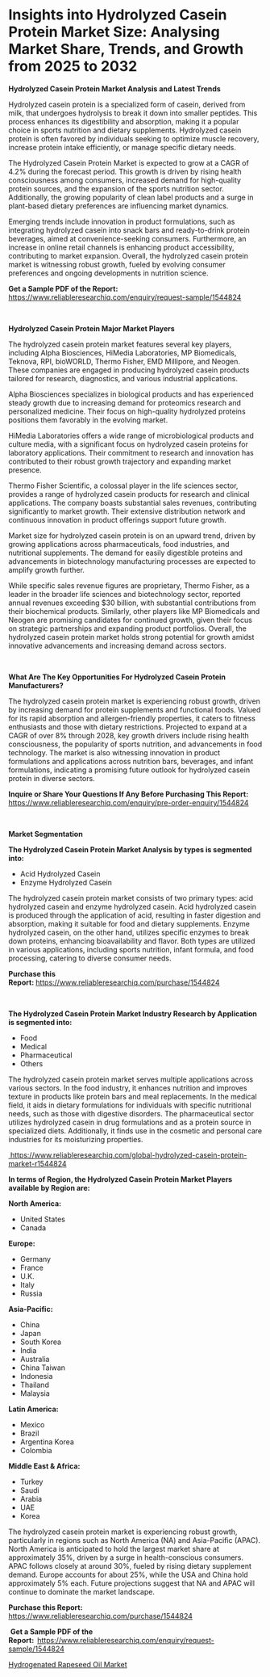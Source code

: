 <p><h1>Insights into Hydrolyzed Casein Protein Market Size: Analysing Market Share, Trends, and Growth from 2025 to 2032</h1></p><p><strong>Hydrolyzed Casein Protein Market Analysis and Latest Trends</strong></p>
<p><p>Hydrolyzed casein protein is a specialized form of casein, derived from milk, that undergoes hydrolysis to break it down into smaller peptides. This process enhances its digestibility and absorption, making it a popular choice in sports nutrition and dietary supplements. Hydrolyzed casein protein is often favored by individuals seeking to optimize muscle recovery, increase protein intake efficiently, or manage specific dietary needs.</p><p>The Hydrolyzed Casein Protein Market is expected to grow at a CAGR of 4.2% during the forecast period. This growth is driven by rising health consciousness among consumers, increased demand for high-quality protein sources, and the expansion of the sports nutrition sector. Additionally, the growing popularity of clean label products and a surge in plant-based dietary preferences are influencing market dynamics. </p><p>Emerging trends include innovation in product formulations, such as integrating hydrolyzed casein into snack bars and ready-to-drink protein beverages, aimed at convenience-seeking consumers. Furthermore, an increase in online retail channels is enhancing product accessibility, contributing to market expansion. Overall, the hydrolyzed casein protein market is witnessing robust growth, fueled by evolving consumer preferences and ongoing developments in nutrition science.</p></p>
<p><strong>Get a Sample PDF of the Report:&nbsp;</strong> <a href="https://www.reliableresearchiq.com/enquiry/request-sample/1544824?utm_campaign=2732&utm_medium=2&utm_source=Github&utm_content=ia&utm_term=31032025&utm_id=hydrolyzed-casein-protein">https://www.reliableresearchiq.com/enquiry/request-sample/1544824</a></p>
<p>&nbsp;</p>
<p><strong>Hydrolyzed Casein Protein Major Market Players</strong></p>
<p><p>The hydrolyzed casein protein market features several key players, including Alpha Biosciences, HiMedia Laboratories, MP Biomedicals, Teknova, RPI, bioWORLD, Thermo Fisher, EMD Millipore, and Neogen. These companies are engaged in producing hydrolyzed casein products tailored for research, diagnostics, and various industrial applications.</p><p>Alpha Biosciences specializes in biological products and has experienced steady growth due to increasing demand for proteomics research and personalized medicine. Their focus on high-quality hydrolyzed proteins positions them favorably in the evolving market.</p><p>HiMedia Laboratories offers a wide range of microbiological products and culture media, with a significant focus on hydrolyzed casein proteins for laboratory applications. Their commitment to research and innovation has contributed to their robust growth trajectory and expanding market presence.</p><p>Thermo Fisher Scientific, a colossal player in the life sciences sector, provides a range of hydrolyzed casein products for research and clinical applications. The company boasts substantial sales revenues, contributing significantly to market growth. Their extensive distribution network and continuous innovation in product offerings support future growth.</p><p>Market size for hydrolyzed casein protein is on an upward trend, driven by growing applications across pharmaceuticals, food industries, and nutritional supplements. The demand for easily digestible proteins and advancements in biotechnology manufacturing processes are expected to amplify growth further.</p><p>While specific sales revenue figures are proprietary, Thermo Fisher, as a leader in the broader life sciences and biotechnology sector, reported annual revenues exceeding $30 billion, with substantial contributions from their biochemical products. Similarly, other players like MP Biomedicals and Neogen are promising candidates for continued growth, given their focus on strategic partnerships and expanding product portfolios. Overall, the hydrolyzed casein protein market holds strong potential for growth amidst innovative advancements and increasing demand across sectors.</p></p>
<p>&nbsp;</p>
<p><strong>What Are The Key Opportunities For Hydrolyzed Casein Protein Manufacturers?</strong></p>
<p><p>The hydrolyzed casein protein market is experiencing robust growth, driven by increasing demand for protein supplements and functional foods. Valued for its rapid absorption and allergen-friendly properties, it caters to fitness enthusiasts and those with dietary restrictions. Projected to expand at a CAGR of over 8% through 2028, key growth drivers include rising health consciousness, the popularity of sports nutrition, and advancements in food technology. The market is also witnessing innovation in product formulations and applications across nutrition bars, beverages, and infant formulations, indicating a promising future outlook for hydrolyzed casein protein in diverse sectors.</p></p>
<p><strong>Inquire or Share Your Questions If Any Before Purchasing This Report:</strong> <a href="https://www.reliableresearchiq.com/enquiry/pre-order-enquiry/1544824?utm_campaign=2732&utm_medium=2&utm_source=Github&utm_content=ia&utm_term=31032025&utm_id=hydrolyzed-casein-protein">https://www.reliableresearchiq.com/enquiry/pre-order-enquiry/1544824</a></p>
<p>&nbsp;</p>
<p><strong>Market Segmentation</strong></p>
<p><strong>The Hydrolyzed Casein Protein Market Analysis by types is segmented into:</strong></p>
<p><ul><li>Acid Hydrolyzed Casein</li><li>Enzyme Hydrolyzed Casein</li></ul></p>
<p><p>The hydrolyzed casein protein market consists of two primary types: acid hydrolyzed casein and enzyme hydrolyzed casein. Acid hydrolyzed casein is produced through the application of acid, resulting in faster digestion and absorption, making it suitable for food and dietary supplements. Enzyme hydrolyzed casein, on the other hand, utilizes specific enzymes to break down proteins, enhancing bioavailability and flavor. Both types are utilized in various applications, including sports nutrition, infant formula, and food processing, catering to diverse consumer needs.</p></p>
<p><strong>Purchase this Report:&nbsp;</strong><a href="https://www.reliableresearchiq.com/purchase/1544824?utm_campaign=2732&utm_medium=2&utm_source=Github&utm_content=ia&utm_term=31032025&utm_id=hydrolyzed-casein-protein">https://www.reliableresearchiq.com/purchase/1544824</a></p>
<p>&nbsp;</p>
<p><strong>The Hydrolyzed Casein Protein Market Industry Research by Application is segmented into:</strong></p>
<p><ul><li>Food</li><li>Medical</li><li>Pharmaceutical</li><li>Others</li></ul></p>
<p><p>The hydrolyzed casein protein market serves multiple applications across various sectors. In the food industry, it enhances nutrition and improves texture in products like protein bars and meal replacements. In the medical field, it aids in dietary formulations for individuals with specific nutritional needs, such as those with digestive disorders. The pharmaceutical sector utilizes hydrolyzed casein in drug formulations and as a protein source in specialized diets. Additionally, it finds use in the cosmetic and personal care industries for its moisturizing properties.</p></p>
<p><a href="https://www.reliableresearchiq.com/global-hydrolyzed-casein-protein-market-r1544824?utm_campaign=2732&utm_medium=2&utm_source=Github&utm_content=ia&utm_term=31032025&utm_id=hydrolyzed-casein-protein">&nbsp;https://www.reliableresearchiq.com/global-hydrolyzed-casein-protein-market-r1544824</a></p>
<p><strong>In terms of Region, the Hydrolyzed Casein Protein Market Players available by Region are:</strong></p>
<p>
    <p> <strong> North America: </strong>
        <ul>
            <li>United States</li>
            <li>Canada</li>
        </ul>
        </p> 
    <p> <strong> Europe: </strong>
        <ul>
            <li>Germany</li>
            <li>France</li>
            <li>U.K.</li>
            <li>Italy</li>
            <li>Russia</li>
        </ul>
        </p> 
    <p> <strong> Asia-Pacific: </strong>
        <ul>
            <li>China</li>
            <li>Japan</li>
            <li>South Korea</li>
            <li>India</li>
            <li>Australia</li>
            <li>China Taiwan</li>
            <li>Indonesia</li>
            <li>Thailand</li>
            <li>Malaysia</li>
        </ul>
        </p> 
    <p> <strong> Latin America: </strong>
        <ul>
            <li>Mexico</li>
            <li>Brazil</li>
            <li>Argentina Korea</li>
            <li>Colombia</li>
        </ul>
        </p> 
    <p> <strong> Middle East & Africa: </strong>
        <ul>
            <li>Turkey</li>
            <li>Saudi</li>
            <li>Arabia</li>
            <li>UAE</li>
            <li>Korea</li>
        </ul>
    </p>
    </p>
<p><p>The hydrolyzed casein protein market is experiencing robust growth, particularly in regions such as North America (NA) and Asia-Pacific (APAC). North America is anticipated to hold the largest market share at approximately 35%, driven by a surge in health-conscious consumers. APAC follows closely at around 30%, fueled by rising dietary supplement demand. Europe accounts for about 25%, while the USA and China hold approximately 5% each. Future projections suggest that NA and APAC will continue to dominate the market landscape.</p></p>
<p><strong>Purchase this Report: </strong><a href="https://www.reliableresearchiq.com/purchase/1544824?utm_campaign=2732&utm_medium=2&utm_source=Github&utm_content=ia&utm_term=31032025&utm_id=hydrolyzed-casein-protein">https://www.reliableresearchiq.com/purchase/1544824</a></p>
<p>&nbsp;<strong>Get a Sample PDF of the Report:&nbsp;&nbsp;</strong><a href="https://www.reliableresearchiq.com/enquiry/request-sample/1544824?utm_campaign=2732&utm_medium=2&utm_source=Github&utm_content=ia&utm_term=31032025&utm_id=hydrolyzed-casein-protein">https://www.reliableresearchiq.com/enquiry/request-sample/1544824</a></p>
<p><strong></strong></p>
<p><p><a href="https://github.com/akrachveslov/Market-Research-Report-List-1/blob/main/hydrogenated-rapeseed-oil-market.md?utm_campaign=2732&utm_medium=2&utm_source=Github&utm_content=ia&utm_term=31032025&utm_id=hydrolyzed-casein-protein">Hydrogenated Rapeseed Oil Market</a></p></p>